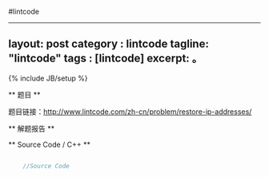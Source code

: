 #lintcode 

---
layout: post
category : lintcode
tagline: "lintcode"
tags : [lintcode]
excerpt: 。
---
{% include JB/setup %}

** 题目 **

题目链接：http://www.lintcode.com/zh-cn/problem/restore-ip-addresses/

** 解题报告 **



** Source Code / C++ **

```C++

	//Source Code

```